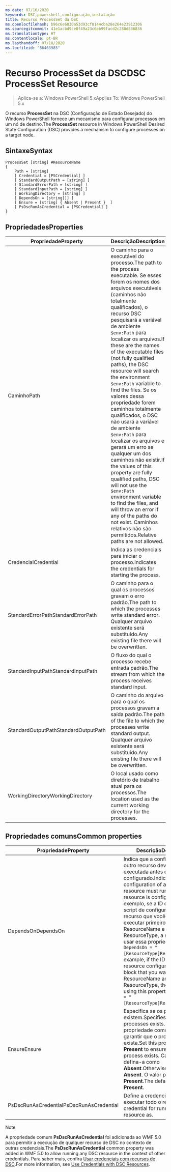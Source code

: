```yaml
---
ms.date: 07/16/2020
keywords: DSC,powershell,configuração,instalação
title: Recurso ProcessSet da DSC
ms.openlocfilehash: b96c6e6830a53d93cf8144cba28e264e23912306
ms.sourcegitcommit: 41e1acbd9ce0f49a23c6eb99facd2c280d836836
ms.translationtype: HT
ms.contentlocale: pt-BR
ms.lasthandoff: 07/18/2020
ms.locfileid: "86463985"
---
```

# <a name="dsc-processset-resource"></a><span data-ttu-id="7c324-103">Recurso ProcessSet da DSC</span><span class="sxs-lookup"><span data-stu-id="7c324-103">DSC ProcessSet Resource</span></span>

> <span data-ttu-id="7c324-104">Aplica-se a: Windows PowerShell 5.x</span><span class="sxs-lookup"><span data-stu-id="7c324-104">Applies To: Windows PowerShell 5.x</span></span>

<span data-ttu-id="7c324-105">O recurso **ProcessSet** na DSC (Configuração de Estado Desejado) do Windows PowerShell fornece um mecanismo para configurar processos em um nó de destino.</span><span class="sxs-lookup"><span data-stu-id="7c324-105">The **ProcessSet** resource in Windows PowerShell Desired State Configuration (DSC) provides a mechanism to configure processes on a target node.</span></span>

## <a name="syntax"></a><span data-ttu-id="7c324-106">Sintaxe</span><span class="sxs-lookup"><span data-stu-id="7c324-106">Syntax</span></span>

```Syntax
ProcessSet [string] #ResourceName
{
    Path = [string]
    [ Credential = [PSCredential] ]
    [ StandardOutputPath = [string] ]
    [ StandardErrorPath = [string] ]
    [ StandardInputPath = [string] ]
    [ WorkingDirectory = [string] ]
    [ DependsOn = [string[]] ]
    [ Ensure = [string] { Absent | Present }  ]
    [ PsDscRunAsCredential = [PSCredential] ]
}
```

## <a name="properties"></a><span data-ttu-id="7c324-107">Propriedades</span><span class="sxs-lookup"><span data-stu-id="7c324-107">Properties</span></span>

|<span data-ttu-id="7c324-108">Propriedade</span><span class="sxs-lookup"><span data-stu-id="7c324-108">Property</span></span> |<span data-ttu-id="7c324-109">Descrição</span><span class="sxs-lookup"><span data-stu-id="7c324-109">Description</span></span> |
|---|---|
|<span data-ttu-id="7c324-110">Caminho</span><span class="sxs-lookup"><span data-stu-id="7c324-110">Path</span></span> |<span data-ttu-id="7c324-111">O caminho para o executável do processo.</span><span class="sxs-lookup"><span data-stu-id="7c324-111">The path to the process executable.</span></span> <span data-ttu-id="7c324-112">Se esses forem os nomes dos arquivos executáveis (caminhos não totalmente qualificados), o recurso DSC pesquisará a variável de ambiente `$env:Path` para localizar os arquivos.</span><span class="sxs-lookup"><span data-stu-id="7c324-112">If these are the names of the executable files (not fully qualified paths), the DSC resource will search the environment `$env:Path` variable to find the files.</span></span> <span data-ttu-id="7c324-113">Se os valores dessa propriedade forem caminhos totalmente qualificados, o DSC não usará a variável de ambiente `$env:Path` para localizar os arquivos e gerará um erro se qualquer um dos caminhos não existir.</span><span class="sxs-lookup"><span data-stu-id="7c324-113">If the values of this property are fully qualified paths, DSC will not use the `$env:Path` environment variable to find the files, and will throw an error if any of the paths do not exist.</span></span> <span data-ttu-id="7c324-114">Caminhos relativos não são permitidos.</span><span class="sxs-lookup"><span data-stu-id="7c324-114">Relative paths are not allowed.</span></span> |
|<span data-ttu-id="7c324-115">Credencial</span><span class="sxs-lookup"><span data-stu-id="7c324-115">Credential</span></span> |<span data-ttu-id="7c324-116">Indica as credenciais para iniciar o processo.</span><span class="sxs-lookup"><span data-stu-id="7c324-116">Indicates the credentials for starting the process.</span></span> |
|<span data-ttu-id="7c324-117">StandardErrorPath</span><span class="sxs-lookup"><span data-stu-id="7c324-117">StandardErrorPath</span></span> |<span data-ttu-id="7c324-118">O caminho para o qual os processos gravam o erro padrão.</span><span class="sxs-lookup"><span data-stu-id="7c324-118">The path to which the processes write standard error.</span></span> <span data-ttu-id="7c324-119">Qualquer arquivo existente será substituído.</span><span class="sxs-lookup"><span data-stu-id="7c324-119">Any existing file there will be overwritten.</span></span> |
|<span data-ttu-id="7c324-120">StandardInputPath</span><span class="sxs-lookup"><span data-stu-id="7c324-120">StandardInputPath</span></span> |<span data-ttu-id="7c324-121">O fluxo do qual o processo recebe entrada padrão.</span><span class="sxs-lookup"><span data-stu-id="7c324-121">The stream from which the process receives standard input.</span></span> |
|<span data-ttu-id="7c324-122">StandardOutputPath</span><span class="sxs-lookup"><span data-stu-id="7c324-122">StandardOutputPath</span></span> |<span data-ttu-id="7c324-123">O caminho do arquivo para o qual os processos gravam a saída padrão.</span><span class="sxs-lookup"><span data-stu-id="7c324-123">The path of the file to which the processes write standard output.</span></span> <span data-ttu-id="7c324-124">Qualquer arquivo existente será substituído.</span><span class="sxs-lookup"><span data-stu-id="7c324-124">Any existing file there will be overwritten.</span></span> |
|<span data-ttu-id="7c324-125">WorkingDirectory</span><span class="sxs-lookup"><span data-stu-id="7c324-125">WorkingDirectory</span></span> |<span data-ttu-id="7c324-126">O local usado como diretório de trabalho atual para os processos.</span><span class="sxs-lookup"><span data-stu-id="7c324-126">The location used as the current working directory for the processes.</span></span> |

## <a name="common-properties"></a><span data-ttu-id="7c324-127">Propriedades comuns</span><span class="sxs-lookup"><span data-stu-id="7c324-127">Common properties</span></span>

|<span data-ttu-id="7c324-128">Propriedade</span><span class="sxs-lookup"><span data-stu-id="7c324-128">Property</span></span> |<span data-ttu-id="7c324-129">Descrição</span><span class="sxs-lookup"><span data-stu-id="7c324-129">Description</span></span> |
|---|---|
|<span data-ttu-id="7c324-130">DependsOn</span><span class="sxs-lookup"><span data-stu-id="7c324-130">DependsOn</span></span> |<span data-ttu-id="7c324-131">Indica que a configuração de outro recurso deve ser executada antes de ele ser configurado.</span><span class="sxs-lookup"><span data-stu-id="7c324-131">Indicates that the configuration of another resource must run before this resource is configured.</span></span> <span data-ttu-id="7c324-132">Por exemplo, se a ID do bloco de script de configuração do recurso que você deseja executar primeiro for ResourceName e seu tipo for ResourceType, a sintaxe para usar essa propriedade será `DependsOn = "[ResourceType]ResourceName"`.</span><span class="sxs-lookup"><span data-stu-id="7c324-132">For example, if the ID of the resource configuration script block that you want to run first is ResourceName and its type is ResourceType, the syntax for using this property is `DependsOn = "[ResourceType]ResourceName"`.</span></span> |
|<span data-ttu-id="7c324-133">Ensure</span><span class="sxs-lookup"><span data-stu-id="7c324-133">Ensure</span></span> |<span data-ttu-id="7c324-134">Especifica se os processos existem.</span><span class="sxs-lookup"><span data-stu-id="7c324-134">Specifies whether the processes exists.</span></span> <span data-ttu-id="7c324-135">Defina essa propriedade como **Present** para garantir que o processo exista.</span><span class="sxs-lookup"><span data-stu-id="7c324-135">Set this property to **Present** to ensure that the process exists.</span></span> <span data-ttu-id="7c324-136">Caso contrário, defina-a como **Absent**.</span><span class="sxs-lookup"><span data-stu-id="7c324-136">Otherwise, set it to **Absent**.</span></span> <span data-ttu-id="7c324-137">O valor padrão é **Present**.</span><span class="sxs-lookup"><span data-stu-id="7c324-137">The default value is **Present**.</span></span> |
|<span data-ttu-id="7c324-138">PsDscRunAsCredential</span><span class="sxs-lookup"><span data-stu-id="7c324-138">PsDscRunAsCredential</span></span> |<span data-ttu-id="7c324-139">Define a credencial para executar todo o recurso.</span><span class="sxs-lookup"><span data-stu-id="7c324-139">Sets the credential for running the entire resource as.</span></span> |

> [!NOTE]
> <span data-ttu-id="7c324-140">A propriedade comum **PsDscRunAsCredential** foi adicionada ao WMF 5.0 para permitir a execução de qualquer recurso de DSC no contexto de outras credenciais.</span><span class="sxs-lookup"><span data-stu-id="7c324-140">The **PsDscRunAsCredential** common property was added in WMF 5.0 to allow running any DSC resource in the context of other credentials.</span></span> <span data-ttu-id="7c324-141">Para saber mais, confira [Usar credenciais com recursos de DSC](../../../configurations/runasuser.md).</span><span class="sxs-lookup"><span data-stu-id="7c324-141">For more information, see [Use Credentials with DSC Resources](../../../configurations/runasuser.md).</span></span>
